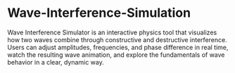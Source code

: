 # Wave-Interference-Simulation
Wave Interference Simulator is an interactive physics tool that visualizes how two waves combine through constructive and destructive interference. Users can adjust amplitudes, frequencies, and phase difference in real time, watch the resulting wave animation, and explore the fundamentals of wave behavior in a clear, dynamic way.
